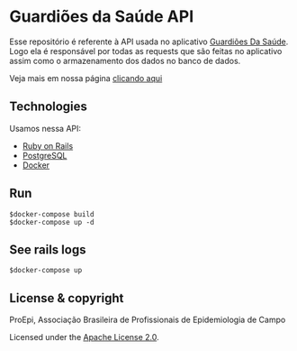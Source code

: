 # Guardiões da Saúde API

Esse repositório é referente à API usada no aplicativo [Guardiões Da Saúde](https://github.com/proepidesenvolvimento/guardioes-app). Logo ela é responsável por todas as requests que são feitas no aplicativo assim como o armazenamento dos dados no banco de dados.

Veja mais em nossa página [clicando aqui](https://proepidesenvolvimento.github.io/guardioes-api/)
## Technologies

Usamos nessa API:
- [Ruby on Rails](https://rubyonrails.org/)
- [PostgreSQL](https://www.postgresql.org/)
- [Docker](https://www.docker.com/)

## Run 

```
$docker-compose build 
$docker-compose up -d
```

## See rails logs
```
$docker-compose up
```
## License & copyright

ProEpi, Associação Brasileira de Profissionais de Epidemiologia de Campo

Licensed under the [Apache License 2.0](LICENSE.md).
